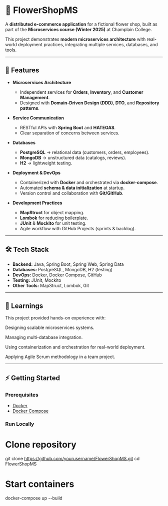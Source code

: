 # 🌸 FlowerShopMS

A **distributed e-commerce application** for a fictional flower shop, built as part of the **Microservices course (Winter 2025)** at Champlain College.

This project demonstrates **modern microservices architecture** with real-world deployment practices, integrating multiple services, databases, and tools.

---

## 🚀 Features

- **Microservices Architecture**
  - Independent services for **Orders**, **Inventory**, and **Customer Management**.
  - Designed with **Domain-Driven Design (DDD)**, **DTO**, and **Repository patterns**.

- **Service Communication**
  - RESTful APIs with **Spring Boot** and **HATEOAS**.
  - Clear separation of concerns between services.

- **Databases**
  - **PostgreSQL** → relational data (customers, orders, employees).
  - **MongoDB** → unstructured data (catalogs, reviews).
  - **H2** → lightweight testing.

- **Deployment & DevOps**
  - Containerized with **Docker** and orchestrated via **docker-compose**.
  - Automated **schema & data initialization** at startup.
  - Version control and collaboration with **Git/GitHub**.

- **Development Practices**
  - **MapStruct** for object mapping.
  - **Lombok** for reducing boilerplate.
  - **JUnit** & **Mockito** for unit testing.
  - Agile workflow with GitHub Projects (sprints & backlog).

---

## 🛠️ Tech Stack

- **Backend:** Java, Spring Boot, Spring Web, Spring Data
- **Databases:** PostgreSQL, MongoDB, H2 (testing)
- **DevOps:** Docker, Docker Compose, GitHub
- **Testing:** JUnit, Mockito
- **Other Tools:** MapStruct, Lombok, Git

---

## 📖 Learnings

This project provided hands-on experience with:

Designing scalable microservices systems.

Managing multi-database integration.

Using containerization and orchestration for real-world deployment.

Applying Agile Scrum methodology in a team project.

---

## ⚡ Getting Started

### Prerequisites
- [Docker](https://www.docker.com/)
- [Docker Compose](https://docs.docker.com/compose/)

### Run Locally
# Clone repository
git clone https://github.com/yourusername/FlowerShopMS.git
cd FlowerShopMS

# Start containers
docker-compose up --build




